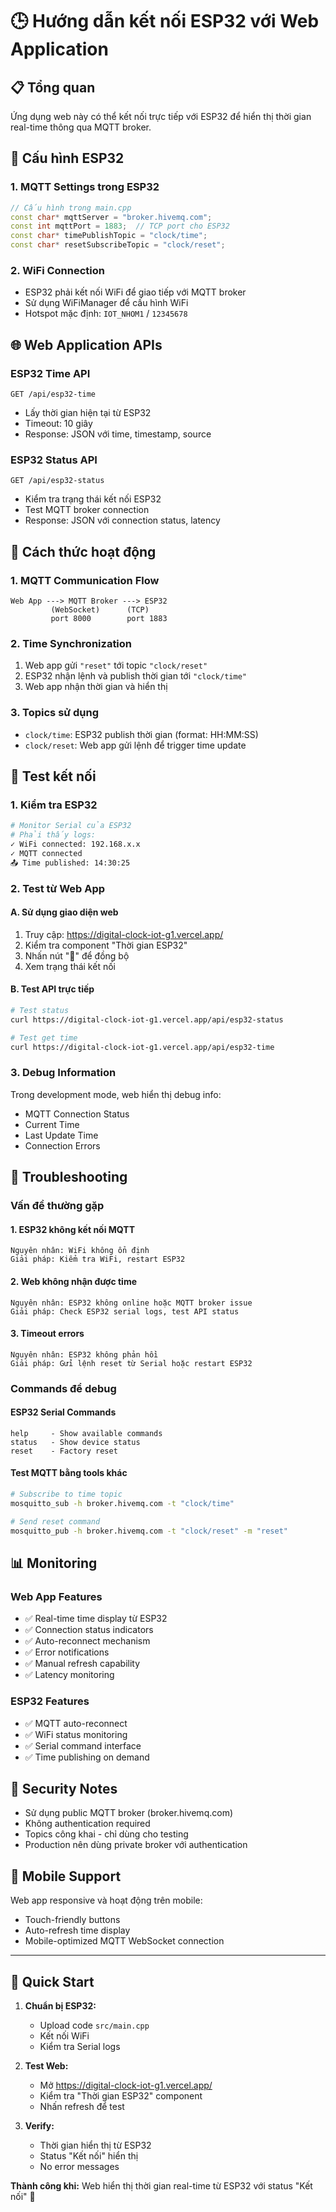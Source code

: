 # 🕒 Hướng dẫn kết nối ESP32 với Web Application

## 📋 Tổng quan

Ứng dụng web này có thể kết nối trực tiếp với ESP32 để hiển thị thời gian real-time thông qua MQTT broker.

## 🔧 Cấu hình ESP32

### 1. MQTT Settings trong ESP32
```cpp
// Cấu hình trong main.cpp
const char* mqttServer = "broker.hivemq.com";
const int mqttPort = 1883;  // TCP port cho ESP32
const char* timePublishTopic = "clock/time";
const char* resetSubscribeTopic = "clock/reset";
```

### 2. WiFi Connection
- ESP32 phải kết nối WiFi để giao tiếp với MQTT broker
- Sử dụng WiFiManager để cấu hình WiFi
- Hotspot mặc định: `IOT_NHOM1` / `12345678`

## 🌐 Web Application APIs

### ESP32 Time API
```
GET /api/esp32-time
```
- Lấy thời gian hiện tại từ ESP32
- Timeout: 10 giây
- Response: JSON với time, timestamp, source

### ESP32 Status API
```
GET /api/esp32-status
```
- Kiểm tra trạng thái kết nối ESP32
- Test MQTT broker connection
- Response: JSON với connection status, latency

## 🔄 Cách thức hoạt động

### 1. MQTT Communication Flow
```
Web App ---> MQTT Broker ---> ESP32
         (WebSocket)      (TCP)
         port 8000        port 1883
```

### 2. Time Synchronization
1. Web app gửi `"reset"` tới topic `"clock/reset"`
2. ESP32 nhận lệnh và publish thời gian tới `"clock/time"`
3. Web app nhận thời gian và hiển thị

### 3. Topics sử dụng
- `clock/time`: ESP32 publish thời gian (format: HH:MM:SS)
- `clock/reset`: Web app gửi lệnh để trigger time update

## 🧪 Test kết nối

### 1. Kiểm tra ESP32
```bash
# Monitor Serial của ESP32
# Phải thấy logs:
✓ WiFi connected: 192.168.x.x
✓ MQTT connected
📤 Time published: 14:30:25
```

### 2. Test từ Web App

#### A. Sử dụng giao diện web
1. Truy cập: https://digital-clock-iot-g1.vercel.app/
2. Kiểm tra component "Thời gian ESP32"
3. Nhấn nút "🔄" để đồng bộ
4. Xem trạng thái kết nối

#### B. Test API trực tiếp
```bash
# Test status
curl https://digital-clock-iot-g1.vercel.app/api/esp32-status

# Test get time
curl https://digital-clock-iot-g1.vercel.app/api/esp32-time
```

### 3. Debug Information
Trong development mode, web hiển thị debug info:
- MQTT Connection Status
- Current Time
- Last Update Time
- Connection Errors

## 🚨 Troubleshooting

### Vấn đề thường gặp

#### 1. ESP32 không kết nối MQTT
```
Nguyên nhân: WiFi không ổn định
Giải pháp: Kiểm tra WiFi, restart ESP32
```

#### 2. Web không nhận được time
```
Nguyên nhân: ESP32 không online hoặc MQTT broker issue
Giải pháp: Check ESP32 serial logs, test API status
```

#### 3. Timeout errors
```
Nguyên nhân: ESP32 không phản hồi
Giải pháp: Gửi lệnh reset từ Serial hoặc restart ESP32
```

### Commands để debug

#### ESP32 Serial Commands
```
help     - Show available commands
status   - Show device status  
reset    - Factory reset
```

#### Test MQTT bằng tools khác
```bash
# Subscribe to time topic
mosquitto_sub -h broker.hivemq.com -t "clock/time"

# Send reset command
mosquitto_pub -h broker.hivemq.com -t "clock/reset" -m "reset"
```

## 📊 Monitoring

### Web App Features
- ✅ Real-time time display từ ESP32
- ✅ Connection status indicators
- ✅ Auto-reconnect mechanism
- ✅ Error notifications
- ✅ Manual refresh capability
- ✅ Latency monitoring

### ESP32 Features  
- ✅ MQTT auto-reconnect
- ✅ WiFi status monitoring
- ✅ Serial command interface
- ✅ Time publishing on demand

## 🔐 Security Notes

- Sử dụng public MQTT broker (broker.hivemq.com)
- Không authentication required
- Topics công khai - chỉ dùng cho testing
- Production nên dùng private broker với authentication

## 📱 Mobile Support

Web app responsive và hoạt động trên mobile:
- Touch-friendly buttons
- Auto-refresh time display
- Mobile-optimized MQTT WebSocket connection

---

## 🎯 Quick Start

1. **Chuẩn bị ESP32:**
   - Upload code `src/main.cpp`
   - Kết nối WiFi
   - Kiểm tra Serial logs

2. **Test Web:**
   - Mở https://digital-clock-iot-g1.vercel.app/
   - Kiểm tra "Thời gian ESP32" component
   - Nhấn refresh để test

3. **Verify:**
   - Thời gian hiển thị từ ESP32
   - Status "Kết nối" hiển thị
   - No error messages

**Thành công khi:** Web hiển thị thời gian real-time từ ESP32 với status "Kết nối" 🎉 